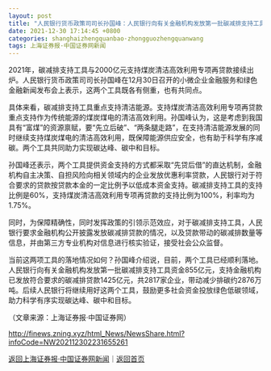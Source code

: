```yaml
---
layout: post
title: "人民银行货币政策司司长孙国峰：人民银行向有关金融机构发放第一批碳减排支持工具资金855亿元"
date: 2021-12-30 17:14:45 +0800
categories: shanghaizhengquanbao·zhongguozhengquanwang
tags: 上海证券报·中国证券网新闻
---
```

<p>2021年，碳减排支持工具与2000亿元支持煤炭清洁高效利用专项再贷款接续出炉。人民银行货币政策司司长孙国峰在12月30日召开的小微企业金融服务和绿色金融新闻发布会上表示，这两个工具既各有侧重，也有共同点。</p><p>具体来看，碳减排支持工具重点支持清洁能源。支持煤炭清洁高效利用专项再贷款重点支持作为传统能源的煤炭煤电的清洁高效利用。孙国峰认为，这是考虑到我国具有“富煤”的资源禀赋，要“先立后破”、“两条腿走路”，在支持清洁能源发展的同时继续支持煤炭煤电的清洁高效利用，既保障能源供应安全，也有助于科学有序减碳。两个工具共同助力实现碳达峰、碳中和目标。</p>
 <p>孙国峰还表示，两个工具提供资金支持的方式都采取“先贷后借”的直达机制，金融机构自主决策、自担风险向相关领域内的企业发放优惠利率贷款，人民银行对于符合要求的贷款按贷款本金的一定比例予以低成本资金支持。碳减排支持工具的支持比例是60%，支持煤炭清洁高效利用专项再贷款的支持比例为100%，利率均为1.75%。</p>
 <p>同时，为保障精确性，同时发挥政策的引领示范效应，对于碳减排支持工具，人民银行要求金融机构公开披露发放碳减排贷款的情况，以及贷款带动的碳减排数量等信息，并由第三方专业机构对信息进行核实验证，接受社会公众监督。</p>
 <p>当前这两项工具的落地情况如何？孙国峰介绍说，目前，两个工具已经顺利落地。人民银行向有关金融机构发放第一批碳减排支持工具资金855亿元，支持金融机构已发放符合要求的碳减排贷款1425亿元，共2817家企业，带动减少排碳约2876万吨。后续人民银行将继续用好这两个工具，鼓励更多社会资金投放绿色低碳领域，助力科学有序实现碳达峰、碳中和目标。</p><p class="em_media">（文章来源：上海证券报·中国证券网）</p>

<http://finews.zning.xyz/html_News/NewsShare.html?infoCode=NW202112302231655261>

[返回上海证券报·中国证券网新闻](//finews.withounder.com/category/shanghaizhengquanbao·zhongguozhengquanwang.html)｜[返回首页](//finews.withounder.com/)